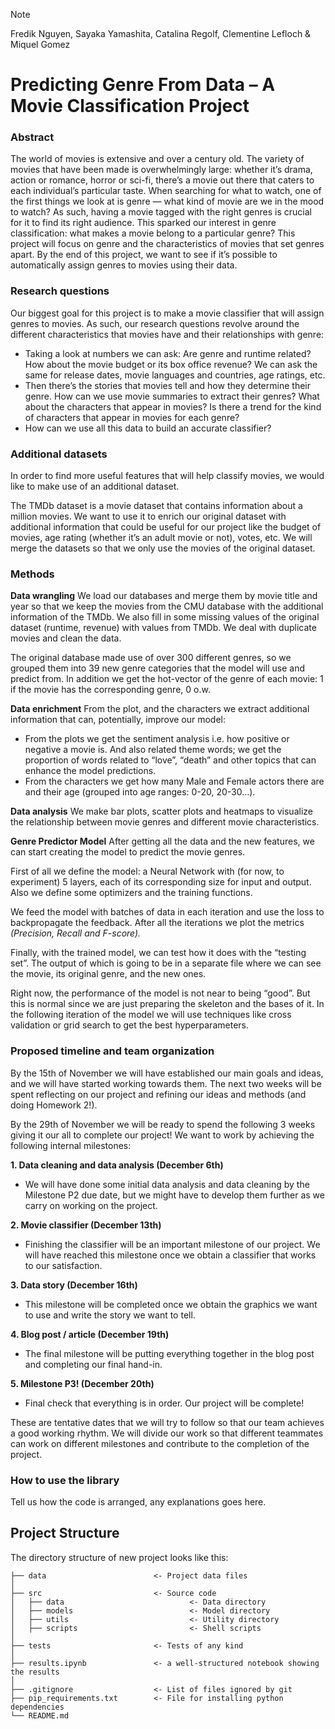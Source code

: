> [!NOTE]
> Fredik Nguyen, Sayaka Yamashita, Catalina Regolf, Clementine Lefloch &  Miquel Gomez

# Predicting Genre From Data – A Movie Classification Project
### Abstract
The world of movies is extensive and over a century old. The variety of movies that have been made is overwhelmingly large: whether it’s drama, action or romance, horror or sci-fi, there’s a movie out there that caters to each individual’s particular taste. When searching for what to watch, one of the first things we look at is genre — what kind of movie are we in the mood to watch? As such, having a movie tagged with the right genres is crucial for it to find its right audience. This sparked our interest in genre classification: what makes a movie belong to a particular genre? This project will focus on genre and the characteristics of movies that set genres apart. By the end of this project, we want to see if it’s possible to automatically assign genres to movies using their data. 

### Research questions
Our biggest goal for this project is to make a movie classifier that will assign genres to movies. As such, our research questions revolve around the different characteristics that movies have and their relationships with genre:
- Taking a look at numbers we can ask: Are genre and runtime related? How about the movie budget or its box office revenue? We can ask the same for release dates, movie languages and countries, age ratings, etc.
- Then there’s the stories that movies tell and how they determine their genre. How can we use movie summaries to extract their genres? What about the characters that appear in movies? Is there a trend for the kind of characters that appear in movies for each genre?
- How can we use all this data to build an accurate classifier?

### Additional datasets
In order to find more useful features that will help classify movies, we would like to make use of an additional dataset.

The TMDb dataset is a movie dataset that contains information about a million movies. We want to use it to enrich our original dataset with additional information that could be useful for our project like the budget of movies, age rating (whether it’s an adult movie or not), votes, etc. We will merge the datasets so that we only use the movies of the original dataset.

### Methods
**Data wrangling**
We load our databases and merge them by movie title and year so that we keep the movies from the CMU database with the additional information of the TMDb. We also fill in some missing values of the original dataset (runtime, revenue) with values from TMDb. We deal with duplicate movies and clean the data. 

The original database made use of over 300 different genres, so we grouped them into 39 new genre categories that the model will use and predict from. In addition we get the hot-vector of the genre of each movie: 1 if the movie has the corresponding genre, 0 o.w.

**Data enrichment**
From the plot, and the characters we extract additional information that can, potentially, improve our model:
- From the plots we get the sentiment analysis i.e. how positive or negative a movie is. And also related theme words; we get the proportion of words related to “love”, “death” and other topics that can enhance the model predictions.
- From the characters we get how many Male and Female actors there are and their age (grouped into age ranges: 0-20, 20-30…).

**Data analysis**
We make bar plots, scatter plots and heatmaps to visualize the relationship between movie genres and different movie characteristics. 

**Genre Predictor Model**
After getting all the data and the new features, we can start creating the model to predict the movie genres.

First of all we define the model: a Neural Network with (for now, to experiment) 5 layers, each of its corresponding size for input and output. Also we define some optimizers and the training functions.

We feed the model with batches of data in each iteration and use the loss to backpropagate the feedback. After all the iterations we plot the metrics *(Precision, Recall and F-score).*

Finally, with the trained model, we can test how it does with the “testing set”. The output of which is going to be in a separate file where we can see the movie, its original genre, and the new ones. 

Right now, the performance of the model is not near to being “good”. But this is normal since we are just preparing the skeleton and the bases of it. In the following iteration of the model we will use techniques like cross validation or grid search to get the best hyperparameters.

### Proposed timeline and team organization
By the 15th of November we will have established our main goals and ideas, and we will have started working towards them. The next two weeks will be spent reflecting on our project and refining our ideas and methods (and doing Homework 2!).

By the 29th of November we will be ready to spend the following 3 weeks giving it our all to complete our project! We want to work by achieving the following internal milestones:

**1. Data cleaning and data analysis (December 6th)**
- We will have done some initial data analysis and data cleaning by the Milestone P2 due date, but we might have to develop them further as we carry on working on the project.

**2. Movie classifier (December 13th)**
- Finishing the classifier will be an important milestone of our project. We will have reached this milestone once we obtain a classifier that works to our satisfaction.

**3. Data story (December 16th)**
- This milestone will be completed once we obtain the graphics we want to use and write the story we want to tell. 

**4. Blog post / article (December 19th)**
- The final milestone will be putting everything together in the blog post and completing our final hand-in.

**5. Milestone P3! (December 20th)**
- Final check that everything is in order. Our project will be complete!

These are tentative dates that we will try to follow so that our team achieves a good working rhythm. We will divide our work so that different teammates can work on different milestones and contribute to the completion of the project.



### How to use the library
Tell us how the code is arranged, any explanations goes here.


## Project Structure

The directory structure of new project looks like this:

```
├── data                        <- Project data files
│
├── src                         <- Source code
│   ├── data                            <- Data directory
│   ├── models                          <- Model directory
│   ├── utils                           <- Utility directory
│   ├── scripts                         <- Shell scripts
│
├── tests                       <- Tests of any kind
│
├── results.ipynb               <- a well-structured notebook showing the results
│
├── .gitignore                  <- List of files ignored by git
├── pip_requirements.txt        <- File for installing python dependencies
└── README.md
```

